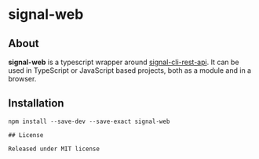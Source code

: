 # signal-web

## About

**signal-web** is a typescript wrapper around [signal-cli-rest-api](https://github.com/bbernhard/signal-cli-rest-api). It can be used in TypeScript or JavaScript based projects, both as a module and in a browser.

## Installation

```
npm install --save-dev --save-exact signal-web

## License

Released under MIT license
```
